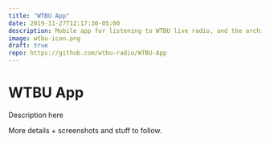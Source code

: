 ```yaml
---
title: "WTBU App"
date: 2019-11-27T12:17:30-05:00
description: Mobile app for listening to WTBU live radio, and the archives of broadcasts over the last two weeks.
image: wtbu-icon.png
draft: true
repo: https://github.com/wtbu-radio/WTBU-App
---
```


# WTBU App

Description here

More details + screenshots and stuff to follow. 